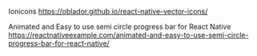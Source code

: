 
Ionicons
https://oblador.github.io/react-native-vector-icons/


Animated and Easy to use semi circle progress bar for React Native
https://reactnativeexample.com/animated-and-easy-to-use-semi-circle-progress-bar-for-react-native/